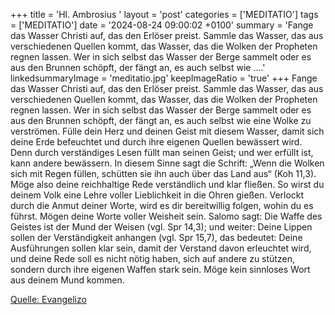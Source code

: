 +++
title = 'Hl. Ambrosius  '
layout = 'post'
categories = ['MEDITATIO']
tags = ['MEDITATIO']
date = '2024-08-24 09:00:02 +0100'
summary = 'Fange das Wasser Christi auf, das den Erlöser preist. Sammle das Wasser, das aus verschiedenen Quellen kommt, das Wasser, das die Wolken der Propheten regnen lassen. Wer in sich selbst das Wasser der Berge sammelt oder es aus den Brunnen schöpft, der fängt an, es auch selbst wie ....'
linkedsummaryImage = 'meditatio.jpg'
keepImageRatio = 'true'
+++
Fange das Wasser Christi auf, das den Erlöser preist. Sammle das Wasser, das aus verschiedenen Quellen kommt, das Wasser, das die Wolken der Propheten regnen lassen. Wer in sich selbst das Wasser der Berge sammelt oder es aus den Brunnen schöpft, der fängt an, es auch selbst wie eine Wolke zu verströmen.<!--more--> Fülle dein Herz und deinen Geist mit diesem Wasser, damit sich deine Erde befeuchtet und durch ihre eigenen Quellen bewässert wird. Denn durch verständiges Lesen füllt man seinen Geist; und wer erfüllt ist, kann andere bewässern. In diesem Sinne sagt die Schrift: „Wenn die Wolken sich mit Regen füllen, schütten sie ihn auch über das Land aus“ (Koh 11,3). Möge also deine reichhaltige Rede verständlich und klar fließen. So wirst du deinem Volk eine Lehre voller Lieblichkeit in die Ohren gießen. Verlockt durch die Anmut deiner Worte, wird es dir bereitwillig folgen, wohin du es führst.
Mögen deine Worte voller Weisheit sein. Salomo sagt: Die Waffe des Geistes ist der Mund der Weisen (vgl. Spr 14,3); und weiter: Deine Lippen sollen der Verständigkeit anhangen (vgl. Spr 15,7), das bedeutet: Deine Ausführungen sollen klar sein, damit der Verstand davon erleuchtet wird, und deine Rede soll es nicht nötig haben, sich auf andere zu stützen, sondern durch ihre eigenen Waffen stark sein. Möge kein sinnloses Wort aus deinem Mund kommen.


[Quelle: Evangelizo](https://evangeliumtagfuertag.org/DE/gospel)

